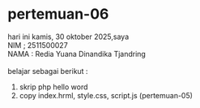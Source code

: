 # pertemuan-06

hari ini kamis, 30 oktober 2025,saya<br>
NIM ; 2511500027<br>
NAMA : Redia Yuana Dinandika Tjandring<br>
<br>
belajar sebagai berikut :
<ol>
<li>skrip php hello word</li>
<li>copy index.hrml, style.css, script.js (pertemuan-05)</li>
</ol>
